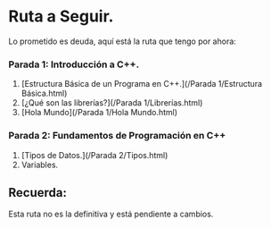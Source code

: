 # Ruta a Seguir.
Lo prometido es deuda, aquí está la ruta que tengo por ahora:  


### Parada 1: Introducción a C++.
1. [Estructura Básica de un Programa en C++.](/Parada 1/Estructura Básica.html) 
2. [¿Qué son las librerías?](/Parada 1/Librerías.html)
3. [Hola Mundo](/Parada 1/Hola Mundo.html)

### Parada 2: Fundamentos de Programación en C++
1. [Tipos de Datos.](/Parada 2/Tipos.html)
2. Variables.  



## Recuerda:
Esta ruta no es la definitiva y está pendiente a cambios.